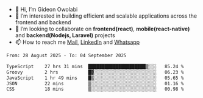 - 👋 Hi, I’m Gideon Owolabi
- 👀 I’m interested in building efficient and scalable applications across the frontend and backend
- 💞️ I’m looking to collaborate on <b>frontend(react)</b>, <b>mobile(react-native)</b> and <b>backend(Nodejs, Laravel)</b> projects
- 📫 How to reach me <a href="mailto:gideoniyin2021@gmail.com">Mail</a>, <a href="https://www.linkedin.com/in/gideon-owolabi-9b667a232/">LinkedIn</a> and <a href="https://wa.me/2348055377085">Whatsapp</a>

<!---
gude1/gude1 is a ✨ special ✨ repository because its `README.md` (this file) appears on your GitHub profile.
You can click the Preview link to take a look at your changes.
--->

<!--START_SECTION:waka-->

```txt
From: 28 August 2025 - To: 04 September 2025

TypeScript    27 hrs 31 mins  █████████████████████▒░░░   85.24 %
Groovy        2 hrs           █▓░░░░░░░░░░░░░░░░░░░░░░░   06.23 %
JavaScript    1 hr 49 mins    █▒░░░░░░░░░░░░░░░░░░░░░░░   05.65 %
JSON          22 mins         ▒░░░░░░░░░░░░░░░░░░░░░░░░   01.16 %
CSS           18 mins         ▒░░░░░░░░░░░░░░░░░░░░░░░░   00.98 %
```

<!--END_SECTION:waka-->
